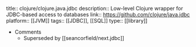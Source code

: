 title:: clojure/clojure.java.jdbc
description:: Low-level Clojure wrapper for JDBC-based access to databases
link:: https://github.com/clojure/java.jdbc
platform:: [[JVM]]
tags:: [[JDBC]], [[SQL]]
type:: [[library]]

- Comments
	- Superseded by [[seancorfield/next.jdbc]]